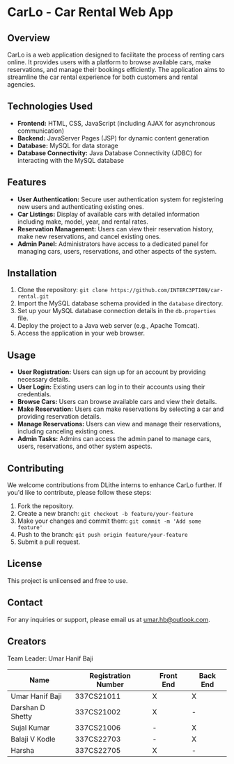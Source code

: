 # CarLo - Car Rental Web App

## Overview
CarLo is a web application designed to facilitate the process of renting cars online. It provides users with a platform to browse available cars, make reservations, and manage their bookings efficiently. The application aims to streamline the car rental experience for both customers and rental agencies.

## Technologies Used
- **Frontend:** HTML, CSS, JavaScript (including AJAX for asynchronous communication)
- **Backend:** JavaServer Pages (JSP) for dynamic content generation
- **Database:** MySQL for data storage
- **Database Connectivity:** Java Database Connectivity (JDBC) for interacting with the MySQL database

## Features
- **User Authentication:** Secure user authentication system for registering new users and authenticating existing ones.
- **Car Listings:** Display of available cars with detailed information including make, model, year, and rental rates.
- **Reservation Management:** Users can view their reservation history, make new reservations, and cancel existing ones.
- **Admin Panel:** Administrators have access to a dedicated panel for managing cars, users, reservations, and other aspects of the system.

## Installation
1. Clone the repository: `git clone https://github.com/INTERC3PTI0N/car-rental.git`
2. Import the MySQL database schema provided in the `database` directory.
3. Set up your MySQL database connection details in the `db.properties` file.
4. Deploy the project to a Java web server (e.g., Apache Tomcat).
5. Access the application in your web browser.

## Usage
- **User Registration:** Users can sign up for an account by providing necessary details.
- **User Login:** Existing users can log in to their accounts using their credentials.
- **Browse Cars:** Users can browse available cars and view their details.
- **Make Reservation:** Users can make reservations by selecting a car and providing reservation details.
- **Manage Reservations:** Users can view and manage their reservations, including canceling existing ones.
- **Admin Tasks:** Admins can access the admin panel to manage cars, users, reservations, and other system aspects.

## Contributing
We welcome contributions from DLithe interns to enhance CarLo further. If you'd like to contribute, please follow these steps:
1. Fork the repository.
2. Create a new branch: `git checkout -b feature/your-feature`
3. Make your changes and commit them: `git commit -m 'Add some feature'`
4. Push to the branch: `git push origin feature/your-feature`
5. Submit a pull request.

## License
This project is unlicensed and free to use.

## Contact
For any inquiries or support, please email us at umar.hb@outlook.com.

## Creators
Team Leader: Umar Hanif Baji

| Name              | Registration Number | Front End | Back End |
|-------------------|---------------------|-----------|----------|
| Umar Hanif Baji  | 337CS21011          | X         | X        |
| Darshan D Shetty | 337CS21002          | X         | -        |
| Sujal Kumar      | 337CS21006          | -         | X        |
| Balaji V Kodle   | 337CS22703          | -         | X        |
| Harsha           | 337CS22705          | X         | -        |
